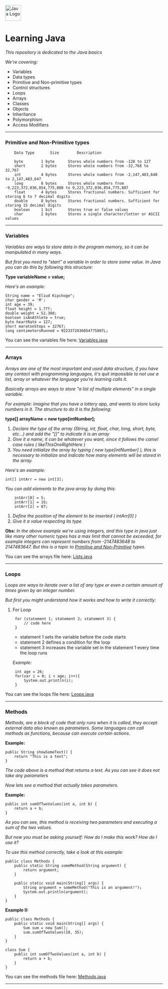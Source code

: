 [//]: # (![Java logo]&#40;https://img.shields.io/badge/java-%23FF0000.svg?style=for-the-badge&logo=javafx&logoColor=white&#41;)
[//]: # (![Java logo]&#40;https://dev.java/assets/images/java-logo-vector.png&#41;)

<img src="https://dev.java/assets/images/java-logo-vector.png" height="50px"  alt="Java Logo"/>

# Learning Java

*This repository is dedicated to the Java basics*

*We're covering:* 
- Variables
- Data types
- Primitive and Non-primitive types
- Control structures
- Loops
- Arrays
- Classes
- Objects
- Inheritance
- Polymorphism
- Access Modifiers

---

<a id="types"></a>
### Primitive and Non-Primitive types

        Data Type       Size	    Description

        byte	    1 byte	    Stores whole numbers from -128 to 127
        short	    2 bytes	    Stores whole numbers from -32,768 to 32,767
        int   	    4 bytes	    Stores whole numbers from -2,147,483,648 to 2,147,483,647
        long	    8 bytes	    Stores whole numbers from -9,223,372,036,854,775,808 to 9,223,372,036,854,775,807
        float	    4 bytes	    Stores fractional numbers. Sufficient for storing 6 to 7 decimal digits
        double	    8 bytes	    Stores fractional numbers. Sufficient for storing 15 decimal digits
        boolean	    1 bit	    Stores true or false values
        char	    2 bytes	    Stores a single character/letter or ASCII values

---
### Variables

*Variables are ways to store data in the program memory, so it can be manipulated in many ways.*

*But first you need to "start" a variable in order to store some value. In Java you can do this by following this structure:*

**Type variableName = value;**

*Here's an example:*

    String name = "Eliud Kipchoge";
    char gender = 'M';
    int age = 39;
    float height = 1.77f;
    double weight = 52.30d;
    boolean isAnAthlete = true;
    byte heartRate = 127;
    short maratonSteps = 32767;
    long centimetersRunned = 9223372036854775807L;

You can see the variables file here: [Variables.java](https://github.com/natanzeraa/java-basics/blob/main/src/basics/Variables)

---

<a id="arrays"></a>
### Arrays

*Arrays are one of the most important and used data structure, if you have any contact with programming languages, it's quit impossible to not use a list, array or whatever the language you're learning calls it.*

*Basically arrays are ways to store "a list of multiple elements" in a single variable.*

*For example: imagine that you have a lottery app, and wants to store lucky numbers in it. The structure to do it is the following:*

**type[] arrayName = new type[intNumber];**

1. *Declare the type of the array (String, int, float, char, long, short, byte, etc...) and add the "[]" to indicate it is an array*
2. *Give it a name, it can be whatever you want, since it follows the camel case rules ( likeThisOneRightHere )*
3. *You need initialize the array by typing ( new type[intNumber] ), this is necessary to initialize and indicate how many elements will be stored in the array.*

*Here's an example:*

    int[] intArr = new int[3];
 
*You can add elements to the java array by doing this:*

        intArr[0] = 5;
        intArr[1] = 16;
        intArr[2] = 87;

1. *Define the position of the element to be inserted ( intArr[0] )*
2. *Give it a value respecting its type*

**Obs:** *In the above example we're using integers, and this type in java just like many other numeric types has a max limit that cannot be exceeded, for example integers can represent numbers from -2147483648 to 2147483647. But this is a topic to [Primitive and Non-Primitive](#types) types.*

You can see the arrays file here: [Lists.java](https://github.com/natanzeraa/java-basics/blob/main/src/basics/Lists)

---

### Loops

*Loops are ways to iterate over a list of any type or even a certain amount of times given by an integer number.*

*But first you might understand how it works and how to write it correctly:*

1. For Loop


        for (statement 1; statement 2; statement 3) {
            // code here
        }

   - statement 1 sets the variable before the code starts
   - statement 2 defines a condition for the loop
   - statement 3 increases the variable set in the statement 1 every time the loop runs

    *Example:*
    
        int age = 26;
        for(var i = 0; i < age; i++){
            System.out.println(i);
        }

You can see the loops file here: [Loops.java](https://github.com/natanzeraa/java-basics/blob/main/src/basics/Loops)

---

### Methods

*Methods, are a block of code that only runs when it is called,*
*they accept external data also known as parameters.*
*Some languages can call methods as functions, because can execute certain actions.*

**Example:**

    public String showSomeText() {
        return "This is a text";
    }

*The code above is a method that returns a text.* 
*As you can see it does not take any parameters*

*Now lets see a method that actually takes parameters.*

**Example:**

    public int sumOfTwoValues(int a, int b) {
        return a + b;
    }

*As you can see, this method is receiving two parameters and executing a sum of the two values.*

*But now you must be asking yourself: How do I make this work? How do I use it?*

*To use this method correctly, take a look at this example:*

    public class Methods {
        public static String someMethod(String argument) {
            return argument;
        }
    
        public static void main(String[] args) {
            String argument = someMethod("This is an argument!");
            System.out.println(argument);
        }
    }

**Example II:**
    
    public class Methods {
        public static void main(String[] args) {
            Sum sum = new Sum();
            sum.sumOfTwoValues(10, 35);
        }
    }

    class Sum {
        public int sumOfTwoValues(int a, int b) {
            return a + b;
        }
    }

You can see the methods file here: [Methods.java](https://github.com/natanzeraa/java-basics/blob/main/src/basics/Methods)

---
